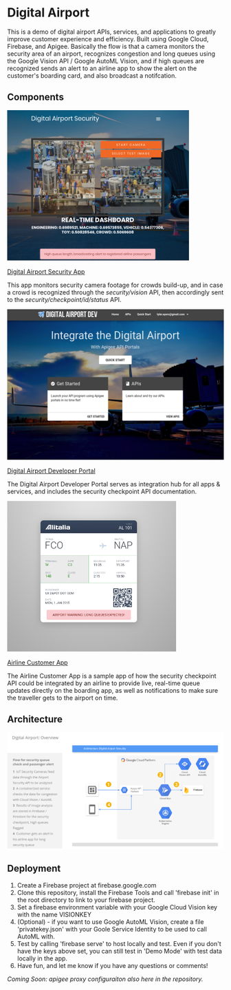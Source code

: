 # Digital Airport
This is a demo of digital airport APIs, services, and applications to greatly improve customer experience and efficiency.  Built using Google Cloud, Firebase, and Apigee.  Basically the flow is that a camera monitors the security area of an airport, recognizes congestion and long queues using the Google Vision API / Google AutoML Vision, and if high queues are recognized sends an alert to an airline app to show the alert on the customer's boarding card, and also broadcast a notifcation.

## Components
<img src="/img/airport-security-app.png" height="350" />

[Digital Airport Security App](https://airport-security.web.app)

This app monitors security camera footage for crowds build-up, and in case a crowd is recognized through the *security/vision* API, then accordingly sent to the *security/checkpoint/id/status* API.

<img src="/img/dev-portal.png" height="350" />

[Digital Airport Developer Portal](https://tyayers-eval-airportdeveloperportal.apigee.io/)

The Digital Airport Developer Portal serves as integration hub for all apps & services, and includes the security checkpoint API documentation.

<img src="/img/airline-app.png" height="350" />

[Airline Customer App](https://airport-security.web.app/airline-app.html)

The Airline Customer App is a sample app of how the security checkpoint API could be integrated by an airline to provide live, real-time queue updates directly on the boarding app, as well as notifications to make sure the traveller gets to the airport on time.

## Architecture
 ![Digital Airport solution architecture overview](/img/digital-airport-architecture.png)

## Deployment
1. Create a Firebase project at firebase.google.com
2. Clone this repository, install the Firebase Tools and call 'firebase init' in the root directory to link to your firebase project.
3. Set a firebase environment variable with your Google Cloud Vision key with the name VISIONKEY
4. (Optional) - if you want to use Google AutoML Vision, create a file 'privatekey.json' with your Goole Service Identity to be used to call AutoML with.
5. Test by calling 'firebase serve' to host locally and test.  Even if you don't have the keys above set, you can still test in 'Demo Mode' with test data locally in the app. 
6. Have fun, and let me know if you have any questions or comments!

*Coming Soon: apigee proxy configuraiton also here in the repository.*